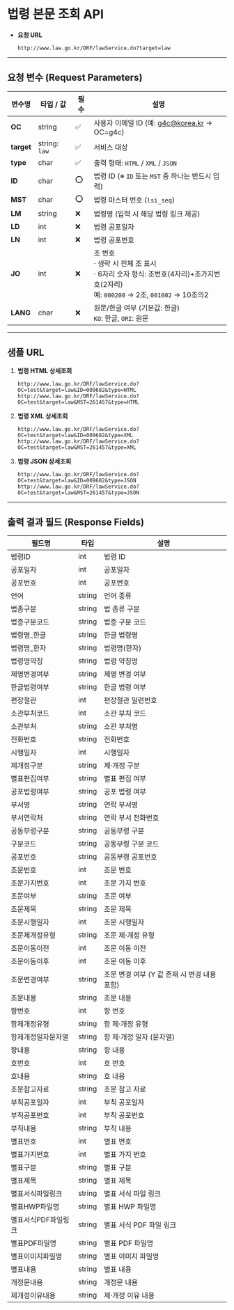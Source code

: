 # 법령 본문 조회 API

* **요청 URL**

  ```
  http://www.law.go.kr/DRF/lawService.do?target=law
  ```

---

## 요청 변수 (Request Parameters)

| 변수명        | 타입 / 값        | 필수 | 설명                                                                                               |
| ---------- | ------------- | -- | ------------------------------------------------------------------------------------------------ |
| **OC**     | string        | ✅  | 사용자 이메일 ID (예: [g4c@korea.kr](mailto:g4c@korea.kr) → OC=g4c)                                     |
| **target** | string: `law` | ✅  | 서비스 대상                                                                                           |
| **type**   | char          | ✅  | 출력 형태: `HTML` / `XML` / `JSON`                                                                   |
| **ID**     | char          | ⭕️ | 법령 ID (※ `ID` 또는 `MST` 중 하나는 반드시 입력)                                                             |
| **MST**    | char          | ⭕️ | 법령 마스터 번호 (`lsi_seq`)                                                                            |
| **LM**     | string        | ❌  | 법령명 (입력 시 해당 법령 링크 제공)                                                                           |
| **LD**     | int           | ❌  | 법령 공포일자                                                                                          |
| **LN**     | int           | ❌  | 법령 공포번호                                                                                          |
| **JO**     | int           | ❌  | 조 번호<br>· 생략 시 전체 조 표시<br>· 6자리 숫자 형식: 조번호(4자리)+조가지번호(2자리)<br>예: `000200` → 2조, `001002` → 10조의2 |
| **LANG**   | char          | ❌  | 원문/한글 여부 (기본값: 한글)<br>`KO`: 한글, `ORI`: 원문                                                        |

---

## 샘플 URL

1. **법령 HTML 상세조회**

   ```
   http://www.law.go.kr/DRF/lawService.do?OC=test&target=law&ID=009682&type=HTML
   http://www.law.go.kr/DRF/lawService.do?OC=test&target=law&MST=261457&type=HTML
   ```

2. **법령 XML 상세조회**

   ```
   http://www.law.go.kr/DRF/lawService.do?OC=test&target=law&ID=009682&type=XML
   http://www.law.go.kr/DRF/lawService.do?OC=test&target=law&MST=261457&type=XML
   ```

3. **법령 JSON 상세조회**

   ```
   http://www.law.go.kr/DRF/lawService.do?OC=test&target=law&ID=009682&type=JSON
   http://www.law.go.kr/DRF/lawService.do?OC=test&target=law&MST=261457&type=JSON
   ```

---

## 출력 결과 필드 (Response Fields)

| 필드명         | 타입     | 설명                           |
| ----------- | ------ | ---------------------------- |
| 법령ID        | int    | 법령 ID                        |
| 공포일자        | int    | 공포일자                         |
| 공포번호        | int    | 공포번호                         |
| 언어          | string | 언어 종류                        |
| 법종구분        | string | 법 종류 구분                      |
| 법종구분코드      | string | 법종 구분 코드                     |
| 법령명\_한글     | string | 한글 법령명                       |
| 법령명\_한자     | string | 법령명(한자)                      |
| 법령명약칭       | string | 법령 약칭명                       |
| 제명변경여부      | string | 제명 변경 여부                     |
| 한글법령여부      | string | 한글 법령 여부                     |
| 편장절관        | int    | 편장절관 일련번호                    |
| 소관부처코드      | int    | 소관 부처 코드                     |
| 소관부처        | string | 소관 부처명                       |
| 전화번호        | string | 전화번호                         |
| 시행일자        | int    | 시행일자                         |
| 제개정구분       | string | 제·개정 구분                      |
| 별표편집여부      | string | 별표 편집 여부                     |
| 공포법령여부      | string | 공포 법령 여부                     |
| 부서명         | string | 연락 부서명                       |
| 부서연락처       | string | 연락 부서 전화번호                   |
| 공동부령구분      | string | 공동부령 구분                      |
| 구분코드        | string | 공동부령 구분 코드                   |
| 공포번호        | string | 공동부령 공포번호                    |
| 조문번호        | int    | 조문 번호                        |
| 조문가지번호      | int    | 조문 가지 번호                     |
| 조문여부        | string | 조문 여부                        |
| 조문제목        | string | 조문 제목                        |
| 조문시행일자      | int    | 조문 시행일자                      |
| 조문제개정유형     | string | 조문 제·개정 유형                   |
| 조문이동이전      | int    | 조문 이동 이전                     |
| 조문이동이후      | int    | 조문 이동 이후                     |
| 조문변경여부      | string | 조문 변경 여부 (Y 값 존재 시 변경 내용 포함) |
| 조문내용        | string | 조문 내용                        |
| 항번호         | int    | 항 번호                         |
| 항제개정유형      | string | 항 제·개정 유형                    |
| 항제개정일자문자열   | string | 항 제·개정 일자 (문자열)              |
| 항내용         | string | 항 내용                         |
| 호번호         | int    | 호 번호                         |
| 호내용         | string | 호 내용                         |
| 조문참고자료      | string | 조문 참고 자료                     |
| 부칙공포일자      | int    | 부칙 공포일자                      |
| 부칙공포번호      | int    | 부칙 공포번호                      |
| 부칙내용        | string | 부칙 내용                        |
| 별표번호        | int    | 별표 번호                        |
| 별표가지번호      | int    | 별표 가지 번호                     |
| 별표구분        | string | 별표 구분                        |
| 별표제목        | string | 별표 제목                        |
| 별표서식파일링크    | string | 별표 서식 파일 링크                  |
| 별표HWP파일명    | string | 별표 HWP 파일명                   |
| 별표서식PDF파일링크 | string | 별표 서식 PDF 파일 링크              |
| 별표PDF파일명    | string | 별표 PDF 파일명                   |
| 별표이미지파일명    | string | 별표 이미지 파일명                   |
| 별표내용        | string | 별표 내용                        |
| 개정문내용       | string | 개정문 내용                       |
| 제개정이유내용     | string | 제·개정 이유 내용                   |
